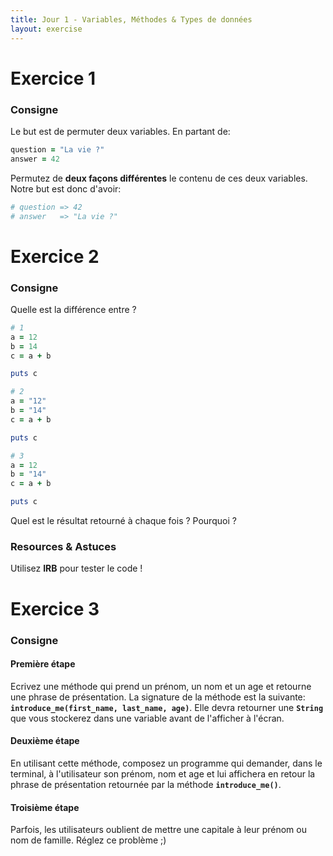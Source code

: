 ```yaml
---
title: Jour 1 - Variables, Méthodes & Types de données
layout: exercise
---
```


# Exercice 1

### Consigne

Le but est de permuter deux variables. En partant de:

```ruby
question = "La vie ?"
answer = 42
```

Permutez de **deux façons différentes** le contenu de ces deux variables. 
Notre but est donc d'avoir:

```ruby 
# question => 42
# answer   => "La vie ?"
```


# Exercice 2

### Consigne

Quelle est la différence entre ?

```ruby
# 1
a = 12
b = 14
c = a + b

puts c
```
```ruby
# 2
a = "12"
b = "14"
c = a + b

puts c
```
```ruby
# 3
a = 12
b = "14"
c = a + b

puts c
```

Quel est le résultat retourné à chaque fois ? Pourquoi ?


### Resources & Astuces

Utilisez **IRB** pour tester le code !


# Exercice 3

### Consigne

#### Première étape

Ecrivez une méthode qui prend un prénom, un nom et un age et retourne une phrase de présentation.
La signature de la méthode est la suivante: **`introduce_me(first_name, last_name, age)`**.
Elle devra retourner une **`String`** que vous stockerez dans une variable avant de l'afficher à l'écran.

#### Deuxième étape

En utilisant cette méthode, composez un programme qui demander, dans le terminal, à l'utilisateur son prénom, nom et age et lui affichera en retour la phrase de présentation retournée par la méthode **`introduce_me()`**.

#### Troisième étape

Parfois, les utilisateurs oublient de mettre une capitale à leur prénom ou nom de famille. Réglez ce problème ;)

